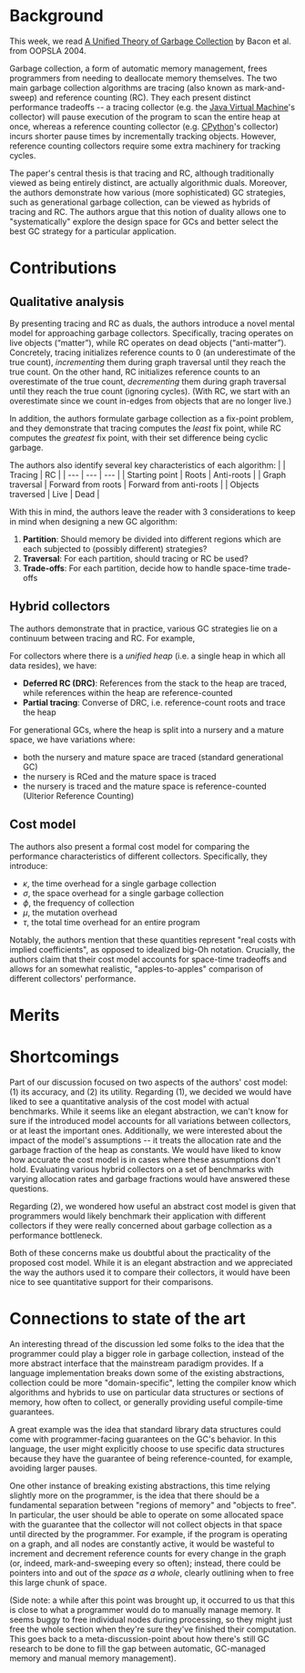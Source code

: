 # Background
This week, we read [A Unified Theory of Garbage Collection](https://dl.acm.org/doi/10.1145/1028976.1028982) by Bacon et al. from OOPSLA 2004.  

Garbage collection, a form of automatic memory management, frees programmers from needing to deallocate memory themselves. 
The two main garbage collection algorithms are tracing (also known as mark-and-sweep) and reference counting (RC). They each present distinct performance tradeoffs -- a tracing collector (e.g. the [Java Virtual Machine](https://stackoverflow.com/questions/65312024/why-are-jvm-garbage-collectors-trace-based)'s collector) will pause execution of the program to scan the entire heap at once, whereas a reference counting collector (e.g. [CPython](https://github.com/python/cpython/blob/main/InternalDocs/garbage_collector.md)'s collector) incurs shorter pause times by incrementally tracking objects. However, reference counting collectors require some extra machinery for tracking cycles. 

The paper's central thesis is that tracing and RC, although traditionally viewed as being entirely distinct, are actually algorithmic duals. Moreover, the authors demonstrate how various (more sophisticated) GC strategies, such as generational garbage collection, can be viewed as hybrids of tracing and RC. The authors argue that this notion of duality allows one to "systematically" explore the 
design space for GCs and better select the best GC strategy for a particular application. 

# Contributions

## Qualitative analysis
By presenting tracing and RC as duals, the authors introduce a novel mental model for approaching garbage collectors. 
Specifically, tracing operates on live objects (“matter”), while RC operates on dead objects (“anti-matter”). Concretely, tracing initializes reference counts to 0 (an underestimate of the true count), *incrementing* them during graph traversal until they reach the true count. On the other hand, RC initializes reference counts to an overestimate of the true count, *decrementing* them during graph traversal until they reach the true count (ignoring cycles). (With RC, we start with an overestimate since we count in-edges from objects that are no longer live.) 

In addition, the authors formulate garbage collection as a fix-point problem, and they demonstrate that 
tracing computes the *least* fix point, while RC computes the *greatest* fix point, with their set difference being cyclic garbage.

The authors also identify several key characteristics of each algorithm:
| | Tracing | RC |
| --- | --- | --- |
| Starting point | Roots | Anti-roots |
| Graph traversal | Forward from roots | Forward from anti-roots | 
| Objects traversed | Live | Dead |

With this in mind, the authors leave the reader with 3 considerations to keep in mind when designing a new GC algorithm:
1. **Partition**: Should memory be divided into different regions which are each subjected to (possibly different) strategies?
2. **Traversal**: For each partition, should tracing or RC be used?
3. **Trade-offs**: For each partition, decide how to handle space-time trade-offs

## Hybrid collectors
The authors demonstrate that in practice, various GC strategies lie on a continuum between tracing and RC. For example, 

For collectors where there is a *unified heap* (i.e. a single heap in which all data resides), we have:
- **Deferred RC (DRC)**: References from the stack to the heap are traced, while references within the heap are reference-counted
- **Partial tracing**: Converse of DRC, i.e. reference-count roots and trace the heap

For generational GCs, where the heap is split into a nursery and a mature space, we have variations where:
- both the nursery and mature space are traced (standard generational GC)
- the nursery is RCed and the mature space is traced 
- the nursery is traced and the mature space is reference-counted (Ulterior Reference Counting)

## Cost model
The authors also present a formal cost model for comparing the performance characteristics of different collectors. Specifically, they introduce:
- $\kappa$, the time overhead for a single garbage collection
- $\sigma$, the space overhead for a single garbage collection
- $\phi$, the frequency of collection
- $\mu$, the mutation overhead
- $\tau$, the total time overhead for an entire program

Notably, the authors mention that these quantities represent "real costs with implied coefficients", as opposed to 
idealized big-Oh notation. Crucially, the authors claim that their cost model accounts for space-time tradeoffs and allows for an somewhat realistic, "apples-to-apples" comparison of different collectors' performance. 

# Merits
<!-- TODO: link this to the rest of the section -->


# Shortcomings
Part of our discussion focused on two aspects of the authors' cost model: (1) its accuracy, and (2) its utility. Regarding (1), we decided we would have liked to see a quantitative analysis of the cost model with actual benchmarks. While it seems like an elegant abstraction, we can't know for sure if the introduced model accounts for all variations between collectors, or at least the important ones. Additionally, we were interested about the impact of the model's assumptions -- it treats the allocation rate and the garbage fraction of the heap as constants. We would have liked to know how accurate the cost model is in cases where these assumptions don't hold. Evaluating various hybrid collectors on a set of benchmarks with varying allocation rates and garbage fractions would have answered these questions.

Regarding (2), we wondered how useful an abstract cost model is given that programmers would likely benchmark their application with different collectors if they were really concerned about garbage collection as a performance bottleneck.

Both of these concerns make us doubtful about the practicality of the proposed cost model. While it is an elegant abstraction and we appreciated the way the authors used it to compare their collectors, it would have been nice to see quantitative support for their comparisons.

# Connections to state of the art
An interesting thread of the discussion led some folks to the idea that the programmer
could play a bigger role in garbage collection, instead of the more abstract interface
that the mainstream paradigm provides. If a language implementation breaks
down some of the existing abstractions, collection could be more "domain-specific",
letting the compiler know which algorithms and hybrids to use on particular data structures
or sections of memory, how often to collect, or generally providing useful compile-time
guarantees.

A great example was the idea that standard library data structures could come
with programmer-facing guarantees on the GC's behavior. In this language, the user
might explicitly choose to use specific data structures because they have the 
guarantee of being reference-counted, for example, avoiding larger pauses. 

One other instance of breaking existing abstractions, this time relying slightly more on 
the programmer, is the idea that there should be a fundamental separation between 
"regions of memory" and "objects to free". In particular, the user should be able to 
operate on some allocated space with the guarantee that the collector will not 
collect objects in that space until directed by the programmer. For example,
if the program is operating on a graph, and all nodes are constantly active,
it would be wasteful to increment and decrement reference counts for every
change in the graph (or, indeed, mark-and-sweeping every so often); instead, 
there could be pointers into and out of the _space as a whole_, clearly outlining
when to free this large chunk of space. 

(Side note: a while after this point was brought up, it occurred to us that this 
is close to what a programmer would do to manually manage memory. It seems buggy
to free individual nodes during processing, so they might just free the whole
section when they're sure they've finished their computation. This goes back to
a meta-discussion-point about how there's still GC research to be done to fill the gap
between automatic, GC-managed memory and manual memory management).

